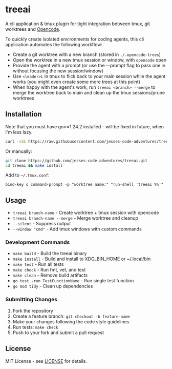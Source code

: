 # treeai

A cli application & tmux plugin for tight integration between tmux, git worktrees and [Opencode](https://github.com/sst/OpenCode).

To quickly create isolated environments for coding agents, this cli application automates the following workflow:

- Create a git worktree with a new branch (stored in `./.opencode-trees`)
- Open the worktree in a new tmux session or window, with `opencode` open
- Provide the agent with a prompt (or use the --prompt flag to pass one in without focusing the new session/window)
- Use `<leader>L` in tmux to flick back to your main session while the agent works (you might even create some more trees at this point)
- When happy with the agent's work, run `treeai <branch> --merge` to merge the worktree back to main and clean up the tmux sessions/prune worktrees

## Installation

Note that you must have go>=1.24.2 installed - will be fixed in future, when I'm less lazy.

```bash
curl -sSL https://raw.githubusercontent.com/jesses-code-adventures/treeai/main/install.sh | bash
```

Or manually:
```bash
git clone https://github.com/jesses-code-adventures/treeai.git
cd treeai && make install
```

Add to `~/.tmux.conf`:
```tmux
bind-key o command-prompt -p "worktree name:" "run-shell 'treeai %%'"
```

## Usage

- `treeai branch-name` - Create worktree + tmux session with opencode
- `treeai branch-name --merge` - Merge worktree and cleanup
- `--silent` - Suppress output
- `--window "cmd"` - Add tmux windows with custom commands

### Development Commands

- `make build` - Build the treeai binary
- `make install` - Build and install to XDG_BIN_HOME or ~/.local/bin
- `make test` - Run all tests
- `make check` - Run fmt, vet, and test
- `make clean` - Remove build artifacts
- `go test -run TestFunctionName` - Run single test function
- `go mod tidy` - Clean up dependencies


### Submitting Changes

1. Fork the repository
2. Create a feature branch: `git checkout -b feature-name`
3. Make your changes following the code style guidelines
4. Run tests: `make check`
5. Push to your fork and submit a pull request

## License

MIT License - see [LICENSE](LICENSE) for details.
